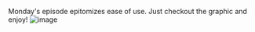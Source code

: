 Monday's episode epitomizes ease of use. Just checkout the graphic and enjoy!
![image](https://user-images.githubusercontent.com/56596420/135336183-7163c243-e30b-40a9-9f11-1f8476d2a956.png)

